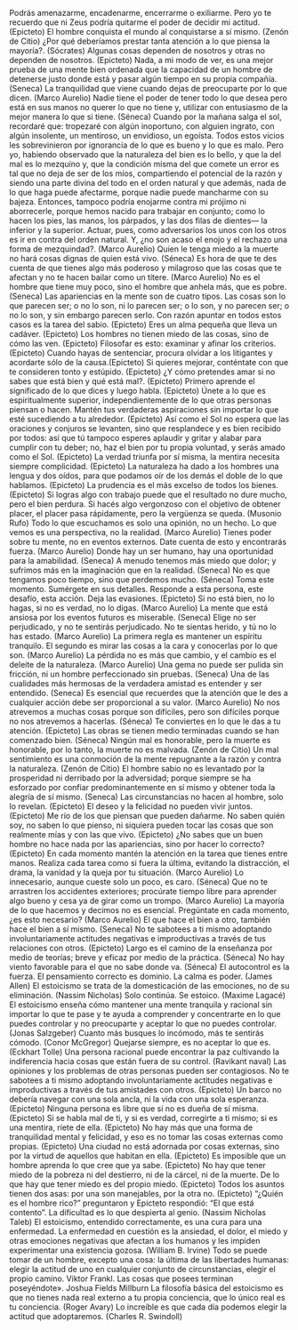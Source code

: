 Podrás amenazarme, encadenarme, encerrarme o exiliarme. Pero yo te recuerdo que ni Zeus podría quitarme el poder de decidir mi actitud. (Epicteto)
El hombre conquista el mundo al conquistarse a sí mismo. (Zenón de Citio)
¿Por qué deberíamos prestar tanta atención a lo que piensa la mayoría?. (Sócrates)
Algunas cosas dependen de nosotros y otras no dependen de nosotros. (Epicteto)
Nada, a mi modo de ver, es una mejor prueba de una mente bien ordenada que la capacidad de un hombre de detenerse justo donde está y pasar algún tiempo en su propia compañía. (Seneca)
La tranquilidad que viene cuando dejas de preocuparte por lo que dicen. (Marco Aurelio)
Nadie tiene el poder de tener todo lo que desea pero está en sus manos no querer lo que no tiene y, utilizar con entusiasmo de la mejor manera lo que si tiene. (Séneca)
Cuando por la mañana salga el sol, recordaré que: tropezaré con algún inoportuno, con alguien ingrato, con algún insolente, un mentiroso, un envidioso, un egoísta. Todos estos vicios les sobrevinieron por ignorancia de lo que es bueno y lo que es malo. Pero yo, habiendo observado que la naturaleza del bien es lo bello, y que la del mal es lo mezquino y, que la condición misma del que comete un error es tal que no deja de ser de los míos, compartiendo el potencial de la razón y siendo una parte divina del todo en el orden natural y que además, nada de lo que haga puede afectarme, porque nadie puede mancharme con su bajeza. Entonces, tampoco podría enojarme contra mi prójimo ni aborrecerle, porque hemos nacido para trabajar en conjunto; como lo hacen los pies, las manos, los párpados, y las dos filas de dientes— la inferior y la superior. Actuar, pues, como adversarios los unos con los otros es ir en contra del orden natural. Y, ¿no son acaso el enojo y el rechazo una forma de mezquindad?. (Marco Aurelio)
Quien le tenga miedo a la muerte no hará cosas dignas de quien está vivo. (Séneca)
Es hora de que te des cuenta de que tienes algo más poderoso y milagroso que las cosas que te afectan y no te hacen bailar como un títere. (Marco Aurelio)
No es el hombre que tiene muy poco, sino el hombre que anhela más, que es pobre. (Seneca)
Las apariencias en la mente son de cuatro tipos. Las cosas son lo que parecen ser; o no lo son, ni lo parecen ser; o lo son, y no parecen ser; o no lo son, y sin embargo parecen serlo. Con razón apuntar en todos estos casos es la tarea del sabio. (Epicteto)
Eres un alma pequeña que lleva un cadáver. (Epicteto)
Los hombres no tienen miedo de las cosas, sino de cómo las ven. (Epicteto)
Filosofar es esto: examinar y afinar los criterios. (Epicteto)
Cuando hayas de sentenciar, procura olvidar a los litigantes y acordarte sólo de la causa.(Epicteto)
Si quieres mejorar, conténtate con que te consideren tonto y estúpido. (Epicteto)
¿Y cómo pretendes amar si no sabes que está bien y qué está mal?. (Epicteto)
Primero aprende el significado de lo que dices y luego habla. (Epicteto)
Únete a lo que es espiritualmente superior, independientemente de lo que otras personas piensan o hacen. Mantén tus verdaderas aspiraciones sin importar lo que esté sucediendo a tu alrededor. (Epicteto)
Así como el Sol no espera que las oraciones y conjuros se levanten, sino que resplandece y es bien recibido por todos: así que tú tampoco esperes aplaudir y gritar y alabar para cumplir con tu deber; no, haz el bien por tu propia voluntad, y serás amado como el Sol. (Epicteto)
La verdad triunfa por sí misma, la mentira necesita siempre complicidad. (Epicteto)
La naturaleza ha dado a los hombres una lengua y dos oídos, para que podamos oír de los demás el doble de lo que hablamos. (Epicteto)
La prudencia es el más excelso de todos los bienes. (Epicteto)
Si logras algo con trabajo puede que el resultado no dure mucho, pero el bien perdura. Si hacés algo vergonzoso con el objetivo de obtener placer, el placer pasa rápidamente, pero la vergüenza se queda. (Musonio Rufo)
Todo lo que escuchamos es solo una opinión, no un hecho. Lo que vemos es una perspectiva, no la realidad. (Marco Aurelio)
Tienes poder sobre tu mente, no en eventos externos. Date cuenta de esto y encontrarás fuerza. (Marco Aurelio)
Donde hay un ser humano, hay una oportunidad para la amabilidad. (Seneca)
A menudo tenemos más miedo que dolor; y sufrimos más en la imaginación que en la realidad. (Seneca)
No es que tengamos poco tiempo, sino que perdemos mucho. (Séneca)
Toma este momento. Sumérgete en sus detalles. Responde a esta persona, este desafío, esta acción. Deja las evasiones. (Epicteto)
Si no está bien, no lo hagas, si no es verdad, no lo digas. (Marco Aurelio)
La mente que está ansiosa por los eventos futuros es miserable. (Seneca)
Elige no ser perjudicado, y no te sentirás perjudicado. No te sientas herido, y tú no lo has estado. (Marco Aurelio)
La primera regla es mantener un espíritu tranquilo. El segundo es mirar las cosas a la cara y conocerlas por lo que son. (Marco Aurelio)
La pérdida no es más que cambio, y el cambio es el deleite de la naturaleza. (Marco Aurelio)
Una gema no puede ser pulida sin fricción, ni un hombre perfeccionado sin pruebas. (Seneca)
Una de las cualidades más hermosas de la verdadera amistad es entender y ser entendido. (Seneca)
Es esencial que recuerdes que la atención que le des a cualquier acción debe ser proporcional a su valor. (Marco Aurelio)
No nos atrevemos a muchas cosas porque son difíciles, pero son difíciles porque no nos atrevemos a hacerlas. (Séneca)
Te conviertes en lo que le das a tu atención. (Epicteto)
Las obras se tienen medio terminadas cuando se han comenzado bien. (Séneca)
Ningún mal es honorable, pero la muerte es honorable, por lo tanto, la muerte no es malvada. (Zenón de Citio)
Un mal sentimiento es una conmoción de la mente repugnante a la razón y contra la naturaleza. (Zenón de Citio)
El hombre sabio no es levantado por la prosperidad ni derribado por la adversidad; porque siempre se ha esforzado por confiar predominantemente en sí mismo y obtener toda la alegría de sí mismo. (Seneca)
Las circunstancias no hacen al hombre, solo lo revelan. (Epicteto)
El deseo y la felicidad no pueden vivir juntos. (Epicteto)
Me río de los que piensan que pueden dañarme. No saben quién soy, no saben lo que pienso, ni siquiera pueden tocar las cosas que son realmente mías y con las que vivo. (Epicteto)
¿No sabes que un buen hombre no hace nada por las apariencias, sino por hacer lo correcto? (Epicteto)
En cada momento mantén la atención en la tarea que tienes entre manos. Realiza cada tarea como si fuera la última, evitando la distracción, el drama, la vanidad y la queja por tu situación. (Marco Aurelio)
Lo innecesario, aunque cueste solo un poco, es caro. (Séneca)
Que no te arrastren los accidentes exteriores; procúrate tiempo libre para aprender algo bueno y cesa ya de girar como un trompo. (Marco Aurelio)
La mayoría de lo que hacemos y decimos no es esencial. Pregúntate en cada momento, ¿es esto necesario? (Marco Aurelio)
El que hace el bien a otro, también hace el bien a sí mismo. (Seneca)
No te sabotees a ti mismo adoptando involuntariamente actitudes negativas e improductivas a través de tus relaciones con otros. (Epicteto)
Largo es el camino de la enseñanza por medio de teorías; breve y eficaz por medio de la práctica. (Séneca)
No hay viento favorable para el que no sabe donde va. (Séneca)
El autocontrol es la fuerza. El pensamiento correcto es dominio. La calma es poder. (James Allen)
El estoicismo se trata de la domesticación de las emociones, no de su eliminación. (Nassim Nicholas)
Solo continúa. Se estoico. (Maxime Lagacé)
El estoicismo enseña cómo mantener una mente tranquila y racional sin importar lo que te pase y te ayuda a comprender y concentrarte en lo que puedes controlar y no preocuparte y aceptar lo que no puedes controlar. (Jonas Salzgeber)
Cuanto más busques lo incómodo, más te sentirás cómodo. (Conor McGregor)
Quejarse siempre, es no aceptar lo que es. (Eckhart Tolle)
Una persona racional puede encontrar la paz cultivando la indiferencia hacia cosas que están fuera de su control. (Ravikant naval)
Las opiniones y los problemas de otras personas pueden ser contagiosos. No te sabotees a ti mismo adoptando involuntariamente actitudes negativas e improductivas a través de tus amistades con otros. (Epicteto)
Un barco no debería navegar con una sola ancla, ni la vida con una sola esperanza. (Epicteto)
Ninguna persona es libre que si no es dueña de sí misma. (Epicteto)
Si se habla mal de ti, y si es verdad, corregirte a ti mismo; si es una mentira, ríete de ella. (Epicteto)
No hay más que una forma de tranquilidad mental y felicidad, y eso es no tomar las cosas externas como propias. (Epicteto)
Una ciudad no está adornada por cosas externas, sino por la virtud de aquellos que habitan en ella. (Epicteto)
Es imposible que un hombre aprenda lo que cree que ya sabe. (Epicteto)
No hay que tener miedo de la pobreza ni del destierro, ni de la cárcel, ni de la muerte. De lo que hay que tener miedo es del propio miedo. (Epicteto)
Todos los asuntos tienen dos asas: por una son manejables, por la otra no. (Epicteto)
“¿Quién es el hombre rico?” preguntaron y Epicteto respondió: “El que está contento”.
La dificultad es lo que despierta al genio. (Nassim Nicholas Taleb)
El estoicismo, entendido correctamente, es una cura para una enfermedad. La enfermedad en cuestión es la ansiedad, el dolor, el miedo y otras emociones negativas que afectan a los humanos y les impiden experimentar una existencia gozosa. (William B. Irvine)
Todo se puede tomar de un hombre, excepto una cosa: la última de las libertades humanas: elegir la actitud de uno en cualquier conjunto de circunstancias, elegir el propio camino. Viktor Frankl.
Las cosas que posees terminan poseyéndote». Joshua Fields Millburn
La filosofía básica del estoicismo es que no tienes nada real externo a tu propia conciencia, que lo único real es tu conciencia. (Roger Avary)
Lo increíble es que cada día podemos elegir la actitud que adoptaremos. (Charles R. Swindoll)
